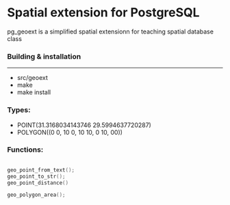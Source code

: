 # Spatial extension for PostgreSQL

pg_geoext is a simplified spatial extensionn for teaching spatial database class


### Building & installation
---
* src/geoext
* make
* make install

### Types:

* POINT(31.3168034143746 29.5994637720287)
* POLYGON((0 0, 10 0, 10 10, 0 10, 00))

### Functions:
```c

geo_point_from_text();
geo_point_to_str();
geo_point_distance()

geo_polygon_area();

```


